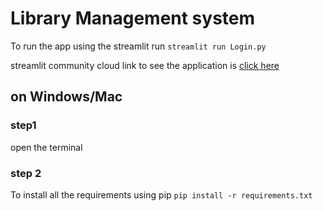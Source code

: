 # Library Management system

To run the app using the streamlit run `streamlit run Login.py `

streamlit community cloud link to see the application is [click here](https://selibrary.streamlit.app/)

## on Windows/Mac 
### step1 
  open the terminal 
### step 2
  To install all the requirements using pip `pip install -r requirements.txt`
